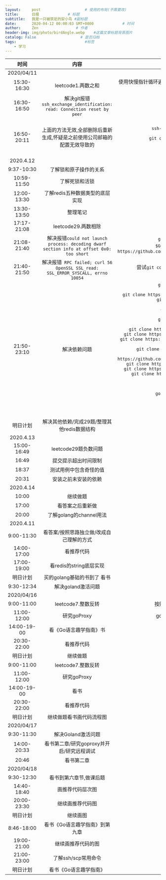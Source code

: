 ```yaml
---
layout:     post                    # 使用的布局(不需要改)
title:      日报             # 标题
subtitle:   我是一只被禁足的安小鸟 #副标题
date:       2020-04-12 00:00:03 GMT+0800             # 时间
author:     Zen                 # 作者
header-img: img/photo/birdAngle.webp    #这篇文章标题背景图片
catalog: False                    # 是否归档
tags:                               #标签
    - 学习
---
```


|时间|内容|细节|
|:------:|:---:|:---:|
|2020/04/11|||
|15:30-16:30|leetcode1.两数之和|使用快慢指针循环遍历方法实现,之后又想是否可以目标和减去第一个小于和的数,再去寻找切片中是否有这个差|
|16:30-16:50|解决git报错`ssh_exchange_identification: read: Connection reset by peer`|解决方法`$ rm ~/.ssh/known_hosts`|
|16:50-20:11|上面的方法无效,全部删除后重新生成,怀疑是之前使用公司邮箱的配置无效导致的|尝试的方法<br>`ssh-keygen -t rsa -b 4096 -C "zhangyiming748@gmail.com"`<br>`git config --global user.name "zen"`<br>`git config --global user.email "zhangyiming748@gmail.com"`<br>`ssh-keygen -t rsa -C "zhangyiming748@gmail.com"`<br>`ssh-keygen -t rsa -C 'zhangyiming748@gmail.com'`<br>`ssh -v git@github.com`|
|2020.4.12|||
|9:37-10:30|了解锁和原子操作的关系||
|10:59-11:50|了解死锁和活锁||
|12:00-13:30|了解redis五种数据类型的底层实现||
|13:30-13:50|整理笔记||
|17:17-21:08|leetcode29.两数相除|思路:商不可能大于被除数/商一定小于除数|
|21:08-21:40|解决报错`could not launch process: decoding dwarf section info at offset 0x0: too short`|`git clone https://github.com/derekparker/delve.git $GOPATH/src/github.com/derekparker/delve` 或 `git clone https://github.com/derekparker/delve.git %GOPATH%/src/github.com/derekparker/delve`|
|21:40-21:50|解决报错` RPC failed; curl 56 OpenSSL SSL_read: SSL_ERROR_SYSCALL, errno 10054`|尝试`git config --global http.sslVerify "false"`和`git config --global  http.postBuffer 524288000`|
|21:50-23:10|解决依赖问题|`git clone https://github.com/derekparker/delve.git %GOPATH%/src/github.com/derekparker/delve`<br>`git clone https://github.com/cosiner/argv.git %GOPATH%\src\github.com\cosiner\`<br>`git clone https://github.com/cpuguy83/go-md2man.git  %GOPATH%\src\github.com\cpuguy83\go-md2man`<br>`git clone https://github.com/davecgh/go-spew.git %GOPATH%\src\github.com\davecgh\go-spew`<br>`git clone https://github.com/fsnotify/fsnotify.git %GOPATH%\src\github.com\fsnotify\fsnotify`<br>`git clone https://github.com/google/go-dap.git %GOPATH%\src\golang\go-dap`<br>`git clone https://github.com/golang/protobuf.git %GOPATH%\src\golang\protobuf`<br>`git clone https://github.com/hashicorp/golang-lru %GOPATH%\src\hashicorp\golang-lru`<br>`git clone https://github.com/hpcloud/tail %GOPATH%\src\hpcloud\tail`<br>`git clone https://github.com/inconshreveable/mousetrap%GOPATH%\src\inconshreveable\mousetrap`<br>`git clone https://github.com/golang/sync.git %GOPATH%\src\golang.org\x\sync`<br>`git clone https://github.com/golang/xerrors.git %GOPATH%\src\golang\x\xerrors`<br>`git clone https://github.com/golang/arch.git %GOPATH%\src\golang\x\arch`<br>`go get -u gopkg.in/airbrake/gobrake.v2`<br>`go get -u gopkg.in/check.v1`<br>`go get -u gopkg.in/fsnotify.v1`<br>`go get -u gopkg.in/gemnasium/logrus-airbrake-hook.v2`<br>`go get -u gopkg.in/tomb.v1`<br>`go get -u gopkg.in/yaml.v2`<br>`go get -u rsc.io/pdf`<br>`go get -u go.starlark.net`|
|明日计划|解决其他依赖/完成29题/整理其他redis数据结构||
|2020.4.13|||
|15:00-16:49|leetcode29题负数问题||
|16:49|提交提示超出时间限制|重写|
|18:37|测试用例中包含奇怪的值|代码有问题|
|20:31|安装之前未安装的依赖||
|2020.4.14|||
|10:00|继续做题||
|17:00|看答案之后重新做||
|20:00|了解golang的channel用法||
|2020.4.11|||
|9:00-11:30|看答案/按照思路独立做/改成自己理解的方式||
|14:00-17:00|看推荐代码||
|17:00-19:00|看redis的string底层实现||
|明日计划|买的golang基础的书到了 看书||
|9:30-12:34|解决goland激活问题||
|2020/04/16|||
|9:00-11:00|leetcode7.整数反转|按照自己的思路做没成功需要进一步了解数据类型的相互转换|
|11:00-12:00|研究goProxy|gomod需要GoProxy自动解决go get依赖否则需要git clone|
|14:00-19-00|看《Go语言趣学指南》书|第一章|
|20:30-22:00|看推荐代码|按照流程过一遍|
|明日计划|继续做题|看书第二章|画推荐系统代码流程图||
|9:00-11:00|leetcode7.整数反转|按照自己的思路做没成功|
|11:00-12:00|研究goProxy||
|14:00-19-00|看书||
|20:30-22:00|看推荐代码||
|明日计划|继续做题看书画代码流程图||
|2020/04/17|||
|9:30-11:30|解决Goland激活问题||
|14:00-20:33|看书第二章/研究goproxy并开启/研究远程调试||
|20:46|看书第二章|需要注意的点写笔记|
|2020/04/18|||
|9:30-12:30|看书到第六章节,做课后题|知识点标记|
|14:40-18:40|画推荐代码层次图|没画完|
|20:00-23:30|继续画推荐代码图||
|明日计划|继续画图|看书《Go语言趣学指南》做leetcode数据库题|
|8:46-18:00|看书《Go语言趣学指南》到第九章|做书上题|
|19:00-21:00|继续画推荐代码的图||
|21:00-23:00|了解ssh/scp常用命令||
|明日计划|看书《Go语言趣学指南》|整理今天的命令到笔记|
